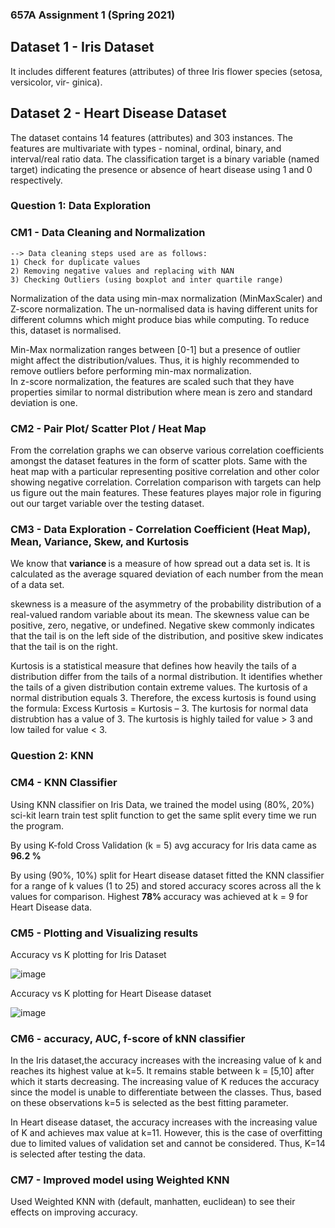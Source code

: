 ### 657A Assignment 1 (Spring 2021)

## Dataset 1 - Iris Dataset
It includes different features (attributes) of three Iris flower species (setosa, versicolor, vir- ginica).

## Dataset 2 - Heart Disease Dataset
The dataset contains 14 features (attributes) and 303 instances. The features are multivariate with types - nominal, ordinal, binary, and interval/real ratio data. The classification target is a binary variable (named target) indicating the presence or absence of heart disease using 1 and 0 respectively.

### Question 1: Data Exploration
### CM1 - Data Cleaning and Normalization 
    --> Data cleaning steps used are as follows:
    1) Check for duplicate values
    2) Removing negative values and replacing with NAN 
    3) Checking Outliers (using boxplot and inter quartile range)
    
Normalization of the data using min-max normalization (MinMaxScaler) and Z-score normalization. The un-normalised data is having different units for different columns which might produce bias while computing. To reduce this, dataset is normalised.                                                        

Min-Max normalization ranges between [0-1] but a presence of outlier might affect the distribution/values. Thus, it is highly recommended to remove outliers before performing min-max normalization.                                                        
In z-score normalization, the features are scaled such that they have properties similar to normal distribution where mean is zero and standard deviation is one.

### CM2 - Pair Plot/ Scatter Plot / Heat Map

From the correlation graphs we can observe various correlation coefficients amongst the dataset features in the form of scatter plots. Same with the heat map with a particular representing positive correlation and other color showing negative correlation.
Correlation comparison with targets can help us figure out the main features. These features playes major role in figuring out our target variable over the testing dataset.

### CM3 - Data Exploration - Correlation Coefficient (Heat Map), Mean, Variance, Skew, and Kurtosis
We know that <b> variance </b> is a measure of how spread out a data set is. It is calculated as the average squared deviation of each number from the mean of a data set. 

skewness is a measure of the asymmetry of the probability distribution of a real-valued random variable about its mean. The skewness value can be positive, zero, negative, or undefined. Negative skew commonly indicates that the tail is on the left side of the distribution, and positive skew indicates that the tail is on the right.

Kurtosis is a statistical measure that defines how heavily the tails of a distribution differ from the tails of a normal distribution. It identifies whether the tails of a given distribution contain extreme values. The kurtosis of a normal distribution equals 3. Therefore, the excess kurtosis is found using the formula: Excess Kurtosis = Kurtosis – 3. The kurtosis for normal data distrubtion has a value of 3.
The kurtosis is highly tailed for value > 3 and  low tailed for value < 3.

### Question 2: KNN
### CM4 - KNN Classifier
Using KNN classifier on Iris Data, we trained the model using (80%, 20%) sci-kit learn train test split function to get the same split every time we run the program.

By using K-fold Cross Validation (k = 5) avg accuracy for Iris data came as <b> 96.2 % </b>

By using (90%, 10%) split for Heart disease dataset fitted the KNN classifier for a range of k values (1 to 25) and stored accuracy scores across all the k values for comparison. Highest <b> 78% </b> accuracy was achieved at k = 9 for Heart Disease data.

### CM5 - Plotting and Visualizing results
Accuracy vs K plotting for Iris Dataset

![image](https://user-images.githubusercontent.com/24928445/171331609-80f4c975-0a9a-4058-847a-ae5dc0b27303.png)



Accuracy vs K plotting for Heart Disease dataset

![image](https://user-images.githubusercontent.com/24928445/171331736-08b5b0fd-67a8-4885-96fb-00437199100f.png)


### CM6 - accuracy, AUC, f-score of kNN classifier

In the Iris dataset,the accuracy increases with the increasing value of k and reaches its highest value at k=5. It remains stable between k = [5,10] after which it starts decreasing. The increasing value of K reduces the accuracy since the model is unable to differentiate between the classes. Thus, based on these observations k=5 is selected as the best fitting parameter.

In Heart disease dataset, the accuracy increases with the increasing value of K and achieves max value at k=11. However, this is the case of overfitting due to limited values of validation set and cannot be considered. Thus, K=14 is selected after testing the data.

### CM7 - Improved model using Weighted KNN
Used Weighted KNN with (default, manhatten, euclidean) to see their effects on improving accuracy.
